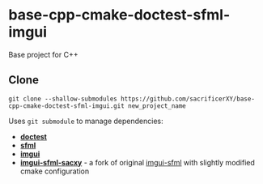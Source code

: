 # base-cpp-cmake-doctest-sfml-imgui
Base project for C++

## Clone
```
git clone --shallow-submodules https://github.com/sacrificerXY/base-cpp-cmake-doctest-sfml-imgui.git new_project_name
```

Uses `git submodule` to manage dependencies:
- **[doctest](https://github.com/onqtam/doctest)**
- **[sfml](https://github.com/SFML/SFML)**
- **[imgui](https://github.com/ocornut/imgui)**
- **[imgui-sfml-sacxy](https://github.com/sacrificerXY/imgui-sfml)** - a fork of original [imgui-sfml](https://github.com/eliasdaler/imgui-sfml) with slightly modified cmake configuration
